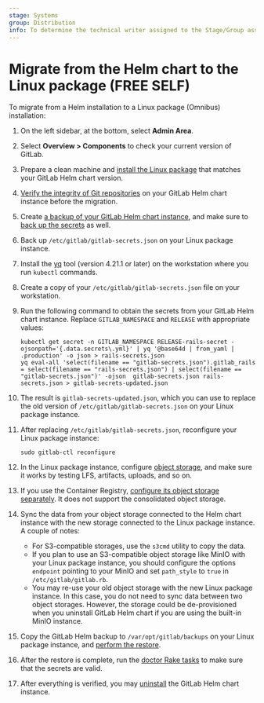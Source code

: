 ```yaml
---
stage: Systems
group: Distribution
info: To determine the technical writer assigned to the Stage/Group associated with this page, see https://about.gitlab.com/handbook/product/ux/technical-writing/#assignments
---
```


# Migrate from the Helm chart to the Linux package **(FREE SELF)**

To migrate from a Helm installation to a Linux package (Omnibus) installation:

1. On the left sidebar, at the bottom, select **Admin Area**.
1. Select **Overview > Components** to check your current version of GitLab.
1. Prepare a clean machine and
   [install the Linux package](https://docs.gitlab.com/ee/update/package/index.html)
   that matches your GitLab Helm chart version.
1. [Verify the integrity of Git repositories](https://docs.gitlab.com/ee/administration/raketasks/check.html)
   on your GitLab Helm chart instance before the migration.
1. Create [a backup of your GitLab Helm chart instance](../../backup-restore/backup.md),
   and make sure to [back up the secrets](../../backup-restore/backup.md#back-up-the-secrets)
   as well.
1. Back up `/etc/gitlab/gitlab-secrets.json` on your Linux package instance.
1. Install the [yq](https://github.com/mikefarah/yq) tool (version 4.21.1 or later) on the workstation where you run `kubectl` commands.
1. Create a copy of your `/etc/gitlab/gitlab-secrets.json` file on your workstation.
1. Run the following command to obtain the secrets from your GitLab Helm chart instance.
   Replace `GITLAB_NAMESPACE` and `RELEASE` with appropriate values:

   ```shell
   kubectl get secret -n GITLAB_NAMESPACE RELEASE-rails-secret -ojsonpath='{.data.secrets\.yml}' | yq '@base64d | from_yaml | .production' -o json > rails-secrets.json
   yq eval-all 'select(filename == "gitlab-secrets.json").gitlab_rails = select(filename == "rails-secrets.json") | select(filename == "gitlab-secrets.json")' -ojson  gitlab-secrets.json rails-secrets.json > gitlab-secrets-updated.json
   ```

1. The result is `gitlab-secrets-updated.json`, which you can use to replace the old version of `/etc/gitlab/gitlab-secrets.json`
   on your Linux package instance.
1. After replacing `/etc/gitlab/gitlab-secrets.json`, reconfigure your Linux package instance:

   ```shell
   sudo gitlab-ctl reconfigure
   ```

1. In the Linux package instance, configure [object storage](https://docs.gitlab.com/ee/administration/object_storage.html),
   and make sure it works by testing LFS, artifacts, uploads, and so on.
1. If you use the Container Registry, [configure its object storage separately](https://docs.gitlab.com/ee/administration/packages/container_registry.html#use-object-storage). It does not support
   the consolidated object storage.
1. Sync the data from your object storage connected to the Helm chart instance with the new storage
   connected to the Linux package instance. A couple of notes:

   - For S3-compatible storages, use the `s3cmd` utility to copy the data.
   - If you plan to use an S3-compatible object storage like MinIO with your
     Linux package instance, you should configure the options `endpoint`
     pointing to your MinIO and set `path_style` to `true` in
     `/etc/gitlab/gitlab.rb`.
   - You may re-use your old object storage with the new Linux package instance. In this case, you
     do not need to sync data between two object storages. However, the storage could be de-provisioned when
     you uninstall GitLab Helm chart if you are using the built-in MinIO instance.

1. Copy the GitLab Helm backup to `/var/opt/gitlab/backups` on your Linux package instance, and
   [perform the restore](https://docs.gitlab.com/ee/administration/backup_restore/restore_gitlab.html#restore-for-linux-package-installations).
1. After the restore is complete, run the [doctor Rake tasks](https://docs.gitlab.com/ee/administration/raketasks/check.html)
   to make sure that the secrets are valid.
1. After everything is verified, you may [uninstall](../uninstall.md)
   the GitLab Helm chart instance.
